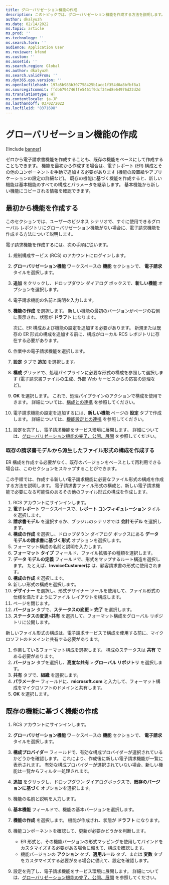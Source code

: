 ```yaml
---
title: グローバリゼーション機能の作成
description: このトピックでは、グローバリゼーション機能を作成する方法を説明します。
author: dkalyuzh
ms.date: 02/14/2022
ms.topic: article
ms.prod: ''
ms.technology: ''
ms.search.form: ''
audience: Application User
ms.reviewer: kfend
ms.custom: ''
ms.assetid: ''
ms.search.region: Global
ms.author: dkalyuzh
ms.search.validFrom: ''
ms.dyn365.ops.version: ''
ms.openlocfilehash: 197a5b983b307758425b1acc1f354d0a8bfbf8a1
ms.sourcegitcommit: ffdb6794746ffe5461f9dcf34ed8e64976d22d2d
ms.translationtype: HT
ms.contentlocale: ja-JP
ms.lasthandoff: 03/02/2022
ms.locfileid: "8371698"
---
```

# <a name="create-a-globalization-feature"></a>グローバリゼーション機能の作成

[!include [banner](../includes/banner.md)]

ゼロから電子請求書機能を作成することも、既存の機能をベースにして作成することもできます。 機能を最初から作成する場合は、電子レポート (ER) 構成とその他のコンポーネントを手動で追加する必要があります (機能の設置絵やアプリケーションの設定の詳細など)。 既存の機能に基づく機能を作成すると、新しい機能は基本機能のすべての構成とパラメータを継承します。 基本機能から新しい機能にコピーされる情報を確認できます。

## <a name="create-a-feature-from-scratch"></a>最初から機能を作成する

このセクションでは、ユーザーのビジネス シナリオで、すぐに使用できるグローバル レポジトリにグローバリゼーション機能がない場合に、電子請求機能を作成する方法について説明します。

電子請求機能を作成するには、次の手順に従います。

1. 規制構成サービス (RCS) のアカウントにログインします。
2. **グローバリゼーション機能** ワークスペースの **機能** セクションで、 **電子請求** タイルを選択します。
3. **追加** をクリックし、ドロップダウン ダイアログ ボックスで、**新しい機能** オプションを選択します。
4. 電子請求機能の名前と説明を入力します。
5. **機能の作成** を選択します。 新しい機能の最初のバージョンがページの右側に表示され、状態が **ドラフト** になります。

    次に、ER 構成および機能の設定を追加する必要があります。 新規または既存の ER 形式の構成を追加する前に、構成がローカル RCS レポジトリに存在する必要があります。

6. 作業中の電子請求機能を選択します。
7. **設定** タブで **追加** を選択します。
8. **構成** グリッドで、処理パイプラインに必要な形式の構成を参照して選択します (電子請求書ファイルの生成、外部 Web サービスからの応答の処理など)。
9.  **OK** を選択します。 これで、処理パイプラインのアクションで構成を使用できます。 詳細については、[構成との連携](e-invoicing-work-configurations.md) を参照してください。
10. 電子請求機能の設定を追加するには、**新しい機能** ページの **設定** タブで作成します。 詳細については、[機能設定との連携](e-invoicing-feature-setup.md) を参照してください。
11. 設定を完了し、電子請求機能をサービス環境に展開します。 詳細については、[グローバリゼーション機能の完了、公開、展開](e-invoicing-complete-publish-deploy-globalization-feature) を参照してください。

### <a name="create-file-format-configurations-that-are-derived-from-the-existing-invoice-model"></a>既存の請求書モデルから派生したファイル形式の構成を作成する

ER 構成を作成する必要がなく、既存のバージョンをベースとして再利用できる場合は、このセクションをスキップすることができます。

この手順では、作成する新しい電子請求機能に必要なファイル形式の構成を作成する方法を説明します。 電子請求書ファイル形式の構成と、新しい電子請求機能で必要になる可能性のあるその他のファイル形式の構成を作成します。

1. RCS アカウントにサインインします。
2. **電子レポート** ワークスペースで、**レポート コンフィギュレーション** タイルを選択します。
3. **請求書モデル** を選択するか、ブラジルのシナリオでは **会計モデル** を選択します。
4. **構成の作成** を選択し、ドロップダウン ダイアログ ボックスにある **データ モデルの請求書に基づく形式** オプションを選択します。
5. フォーマット構成の名前と説明を入力します。
6. **フォーマット タイプ** フィールド、ファイル拡張子の種類を選択します。
7. **データ モデルの定義** フィールドで、形式をマップするルート構造を選択します。 たとえば、**InvoiceCustomerは** は、顧客請求書の形式に使用されます。
8. **構成の作成** を選択します。
9. 新しい形式の構成を選択します。
10. **デザイナー** を選択し、形式デザイナー ツールを使用して、ファイル形式の仕様を満たすようにファイル レイアウトを構成します。
11. ページを閉じます。
12. **バージョン** タブで、**ステータスの変更** \> **完了** を選択します。
13. **ステータスの変更**\>**共有** を選択して、フォーマット構成をグローバル リポジトリに公開します。

新しいファイル形式の構成は、電子請求サービスで構成を使用する前に、マイクロソフトのドメインと共有する必要があります。

1. 作業しているフォーマット構成を選択します。 構成のステータスは **共有** である必要があります。
2. **バージョン** タブを選択し、**高度な共有** \> **グローバル リポジトリ** を選択します。
3. **共有** タブで、**組織** を選択します。
4. **パラメーター** フィールドに、**microsoft.com** と入力して、フォーマット構成をマイクロソフトのドメインと共有します。
5.  **OK** を選択します。

## <a name="create-a-feature-that-is-based-on-an-existing-feature"></a>既存の機能に基づく機能の作成

1. RCS アカウントにサインインします。
2. **グローバリゼーション機能** ワークスペースの **機能** セクションで、 **電子請求** タイルを選択します。
3. **構成プロバイダー** フィールドで、有効な構成プロバイダーが選択されているかどうかを確認します。 これにより、作成後に新しい電子請求機能が一覧に表示されます。 有効な構成プロバイダーが選択されていない場合、新しい機能は一覧からフィルター処理されます。
4. **追加** をクリックし、ドロップダウン ダイアログボックスで、**既存のバージョンに基づく** オプションを選択します。
5. 機能の名前と説明を入力します。
6. **基本機能** フィールドで、機能の基本バージョンを選択します。
7. **機能の作成** を選択します。 機能が作成され、状態が **ドラフト** になります。
8. 機能コンポーネントを確認して、更新が必要かどうかを判断します。

    - ER 形式と、その機能バージョンの形式マッピングを使用してバインドをカスタマイズする必要がある場合に備えて、構成を確認します。
    - 機能バージョンの **アクション** タブ、**適用ルール** タブ、または **変数** タブをカスタマイズする必要がある場合に備えて、設定を確認します。

9. 設定を完了し、電子請求機能をサービス環境に展開します。 詳細については、[グローバリゼーション機能の完了、公開、展開](e-invoicing-complete-publish-deploy-globalization-feature) を参照してください。
